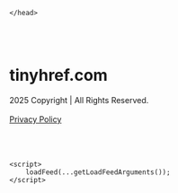 <!DOCTYPE html>
<html data-adblockkey="MFwwDQYJKoZIhvcNAQEBBQADSwAwSAJBALquDFETXRn0Hr05fUP7EJT77xYnPmRbpMy4vk8KYiHnkNpednjOANJcaXDXcKQJN0nXKZJL7TciJD8AoHXK158CAwEAAQ==_d5OlgKvNFcDu6IQrlbD0ihK5rBnOGh8OhyzaFLKFZ+iujwaIp/cf3h1N10duvXtkDwdAcWsQndiK94nWkA+oGg==" xmlns="http://www.w3.org/1999/xhtml" lang="en">
<head>
    <meta http-equiv="Content-Type" content="text/html; charset=utf-8"/>
    <meta name="viewport" content="width=device-width, initial-scale=1, shrink-to-fit=no"/>
    <title>tinyhref.com</title>
    <style media="screen">
.asset_star0 {
	background: url('//d38psrni17bvxu.cloudfront.net/themes/assets/star0.gif') no-repeat center;
	width: 13px;
	height: 12px;
	display: inline-block;
}

.asset_star1 {
	background: url('//d38psrni17bvxu.cloudfront.net/themes/assets/star1.gif') no-repeat center;
	width: 13px;
	height: 12px;
	display: inline-block;
}

.asset_starH {
	background: url('//d38psrni17bvxu.cloudfront.net/themes/assets/starH.gif') no-repeat center;
	width: 13px;
	height: 12px;
	display: inline-block;
}

.sitelink {
	padding-right: 16px;
}

.sellerRatings a:link,
.sellerRatings a:visited,
.sellerRatings a:hover,
.sellerRatings a:active {
	text-decoration: none;
	cursor: text;
}

.sellerRatings {
	margin:0 0 3px 20px;
}

.sitelinkHolder {
	margin:-15px 0 15px 35px;
}

#ajaxloaderHolder {
	display: block;
	width: 24px;
	height: 24px;
	background: #fff;
	padding: 8px 0 0 8px;
	margin:10px auto;
	-webkit-border-radius: 4px;
	-moz-border-radius: 4px;
	border-radius: 4px;
}</style>    <style media="screen">
* {
    margin:0;padding:0
}

body {
    background:#101c36;
    font-family: sans-serif;
    text-align: center;
    font-size:1rem;
}

.header {
    padding:1rem 1rem 0;
    overflow:hidden;
}

h1 {
    color:#848484;
    font-size:1.5rem;
}

.header-text-color:visited,
.header-text-color:link,
.header-text-color {
    color:#848484;
}

.comp-is-parked {
  margin: 4px 0 2px;
}

.comp-sponsored {
  text-align: left;
  margin: 0 0 -1.8rem 4px;
}

.wrapper1 {
    margin:1rem;
}

.wrapper2 {
    background:url('//d38psrni17bvxu.cloudfront.net/themes/cleanPeppermintBlack_657d9013/img/bottom.png') no-repeat center bottom;
    padding-bottom:140px;
}

.wrapper3 {
    background:#fff;
    max-width:300px;
    margin:0 auto 1rem;
    padding-top:1px;
    padding-bottom:1px;
}

.onDesktop {
    display:none;
}

.tcHolder {
    padding-top: 2rem;
}

.adsHolder {
    margin: 1rem 0;
    padding-top: 2rem;
    overflow:hidden;
}

.footer {
    color:#626574;
    padding:2rem 1rem;
    font-size:.8rem;
    margin:0 auto;
    max-width:440px;
}

.footer a:link,
.footer a:visited {
    color:#626574;
}

.sale_link_bold a,
.sale_link,
.sale_link a {
    color:#626574 !important;
}

.searchHolder {
    padding:1px 0 1px 1px;
    margin:1rem auto;
    width: 95%;
    max-width: 500px;
}

@media screen and (min-width:600px) {

    .comp-is-parked,
    .comp-sponsored {
      color: #848484;
    }

    .comp-sponsored {
      margin-left: 0;
    }

    .wrapper1 {
        max-width:1500px;
        margin-left:auto;
        margin-right:auto;
    }

    .wrapper2 {
        background:url('//d38psrni17bvxu.cloudfront.net/themes/cleanPeppermintBlack_657d9013/img/arrows.png') no-repeat center top;
        padding-bottom:0;
        min-height:600px;
    }

    .wrapper3 {
        max-width:530px;
        background:none;
    }
}
</style>    <style media="screen">
.fallback-term-holder {
    display: inline-grid;
    grid-template-columns: 1fr;
    width: 100%;
    padding-top: 50px;
}

.fallback-term-link {
    grid-column: 1 / span 1; align-self: center;
    padding: 50px 13px 50px 13px; border-radius: 25px;
    border: 5px solid #ffffff; margin-bottom: 20px;
    background-color: rgb(17, 38, 77);
    text-decoration-line: none;
    font-size: 18px;
    font-weight: 700;
    color: #ffffff;
    text-align: left;
}

.fallback-arrow {
    float: right;
    width: 24px;
    height: 24px;
    background-image: url('data:image/svg+xml;base64,PHN2ZyBmaWxsPScjRDdEN0Q3JyBzdHlsZT0iZmxvYXQ6IHJpZ2h0IiB4bWxucz0iaHR0cDovL3d3dy53My5vcmcvMjAwMC9zdmciIGhlaWdodD0iMjQiIHZpZXdCb3g9IjAgMCAyNCAyNCIgd2lkdGg9IjI0Ij48cGF0aCBkPSJNMCAwaDI0djI0SDB6IiBmaWxsPSJub25lIi8+PHBhdGggZD0iTTUuODggNC4xMkwxMy43NiAxMmwtNy44OCA3Ljg4TDggMjJsMTAtMTBMOCAyeiIvPjwvc3ZnPg==');
}</style>
    
    </head>

<body id="afd"><div id="plBanner"><script id="parklogic" type="text/javascript" src="https://parking3.parklogic.com/page/enhance.js?pcId=12&pId=1129&domain=tinyhref.com" async></script></div>

<div class="wrapper1">
        <div class="wrapper2">
        <div class="wrapper3">
            <br/>
        <script async src="https://euob.youseasky.com/sxp/i/224f85302aa2b6ec30aac9a85da2cbf9.js" data-ch="AdsDeli - domain - landingpage" data-uvid="58bb2638b1a2af9e07b2c166f3b41ee54bb32eeb" class="ct_clicktrue_80705" data-jsonp="onCheqResponse"></script>
    <noscript>
        <iframe src="https://obseu.youseasky.com/ns/224f85302aa2b6ec30aac9a85da2cbf9.html?ch=AdsDeli%20-%20domain%20-%20landingpage"
                width="0" height="0" style="display:none"></iframe>
    </noscript>
<br/>
<div class="header" id="domainname">
        <h1>tinyhref.com</h1>
    </div>
                        <div class="tcHolder">
                <div id="tc"></div>
            </div>
        </div>
    </div>
            <div class="footer">
            2025 Copyright | All Rights Reserved.
<br/><br/>
<a href="javascript:void(0);" onClick="window.open('/privacy.html', 'privacy-policy', 'width=890,height=330,left=200,top=200,menubar=no,status=yes,toolbar=no').focus()" class="privacy-policy">
    Privacy Policy
</a>
<br/><br/>
<br/><br/>
    </div>
</div>

<script type="text/javascript" language="JavaScript">
    var tcblock = {
        // Required and steady
        'container': 'tc',
        'type': 'relatedsearch',
        'colorBackground': 'transparent',
        
        'number': 3,
        
        // Font-Sizes and Line-Heights
        'fontSizeAttribution': 14,
        'fontSizeTitle': 24,
        'lineHeightTitle': 34,
        // Colors
        'colorAttribution': '#aaa',
        'colorTitleLink': '#0277bd',
        // Alphabetically
        'horizontalAlignment': 'center',
        'noTitleUnderline': false,
        'rolloverLinkColor': '#01579b',
        'verticalSpacing': 10
    };
    var searchboxBlock = {
        'container': 'search',
        'type': 'searchbox',
        'fontSizeSearchInput': 12,
        'hideSearchInputBorder': false,
        'hideSearchButtonBorder': true,
        'fontSizeSearchButton': 13,
        'colorBackground': 'transparent',
        'colorSearchButton': '#0b3279',
        'colorSearchButtonText': '#fff'
    };
    </script>
<script type="text/javascript">let isAdult=false;         let containerNames=[];         let uniqueTrackingID='MTc1ODg0MjEyOS4zMTY2OjBmZDMzMjY4YzcxZWQ5Mjc2MWQ5Njg3YzZkOWRjYWRiOWE5YjJlNDgwY2Y2ZmNkMmNhNjNiZjQ4NzU3ZjcxNDU6NjhkNWNkMTE0ZDQ5YQ==';         let search='';         let themedata='eyJhbGciOiJBMTI4S1ciLCJlbmMiOiJBMTI4Q0JDLUhTMjU2In0.XIloFmDM0V6mUiDOQlzF2kpTW2JH_0_l6D_A2vuRSFPchBkn8TeT-A.wXMmhG6_OaR9Mm5axpjPBw.WRrDc2JM3v6MXS43KZB5ID2I2d7OCQKPdNZNqMkjUGi9QWUN4BGGo14EkgoQFrvAhUDktyVlTFtTsdFy-DRYxIe4jLcGp42dwTDSk9GOqC0VQI3Rd41OhL2PiZvumUI4CnAZx_Syp8L3nPsAe2Lm5_e_fHJUgpjz1FPQ__Qy3TPNzfajaNqs_581rjEQP0lEiuu4kBFiIog3ZgteAukrT6DCb-ncffEqjr_mCG5DQ1tnsRCYp3uVthek6qBbLmy8kM_4q-5dQUpsehx1u2RHqei8w1Vk8SD0nP57jo3NJtmxZF9LMHM5y5Y0Zh3IOXSv4N53s-XT6K4w9hLOfxbZudJm7UDH3igJRomNKPZ3AQbVFKktN7J-uLdnkBckSRczZRjQ1AdrgsgcPEzLUmYJZSNFUZyz_sbkqklW7X4ERPqI3jreKV-h-y2w_BzEyRW4571LbxEwKZhy-y629M4P2PKZgYNo83MOueNxjyfOwEmXcZZUHRz-pp_WN8wB9ViSZBinqe2tFFrSeekZNu1g9fImwtCoXuSgRmiBdqDZX4GoupDYpYmkWTM74jTQ5rbr63FyEUyRmtF2FnbGq5toV7XXnFQ76qrX9awUuhpf9j5ieugBtAc0LvhYl3-MCWpw.JZM7eBmBRoZzr1n41VGohA';         let domain='tinyhref.com';         let scriptPath='';         let adtest='off';if(top.location!==location) { top.location.href=location.protocol + '//' + location.host + location.pathname + (location.search ? location.search + '&' : '?') + '_xafvr=MDg0YWQ0ODdhNmU3YzUwZGRmNmJjZDIxNTI4MjIzZjk0MjE0YTIxZCw2OGQ1Y2QxMTUzNDM2'; }let pageLoadedCallbackTriggered = false;let fallbackTriggered = false;let formerCalledArguments = false;let pageOptions = {'pubId': 'dp-teaminternet01','resultsPageBaseUrl': '//' + location.host + '/?ts=','fontFamily': 'arial','optimizeTerms': true,'maxTermLength': 40,'adtest': true,'clicktrackUrl': '//' + location.host + '/munin/a/tr/click?','attributionText': 'Ads','colorAttribution': '#b7b7b7','fontSizeAttribution': 16,'attributionBold': false,'rolloverLinkBold': false,'fontFamilyAttribution': 'arial','adLoadedCallback': function(containerName, adsLoaded, isExperimentVariant, callbackOptions) {let data = {containerName: containerName,adsLoaded: adsLoaded,isExperimentVariant: isExperimentVariant,callbackOptions: callbackOptions,terms: pageOptions.terms};if (!adsLoaded || (containerName in containerNames)) {ajaxQuery(scriptPath + "/munin/a/tr/adloaded"+ "?toggle=adloaded"+ "&uid=" + encodeURIComponent(uniqueTrackingID)+ "&domain=" + encodeURIComponent(domain)+ "&data=" + encodeURIComponent(JSON.stringify(data)));}},'pageLoadedCallback': function (requestAccepted, status) {document.body.style.visibility = 'visible';pageLoadedCallbackTriggered = true;if ((status.faillisted === true || status.faillisted == "true" || status.blocked === true || status.blocked == "true" ) && status.error_code != 25) {ajaxQuery(scriptPath + "/munin/a/tr/block?domain=" + encodeURIComponent(domain) + "&caf=1&toggle=block&reason=other&uid=" + encodeURIComponent(uniqueTrackingID));}if (status.errorcode && !status.error_code) {status.error_code = status.errorcode;}if (status.error_code) {ajaxQuery(scriptPath + "/munin/a/tr/errorcode?domain=" + encodeURIComponent(domain) + "&caf=1&toggle=errorcode&code=" + encodeURIComponent(status.error_code) + "&uid=" + encodeURIComponent(uniqueTrackingID));if ([18, 19].indexOf(parseInt(status.error_code)) != -1 && fallbackTriggered == false) {fallbackTriggered = true;if (typeof loadFeed === "function") {window.location.href = '//' + location.host;}}if (status.error_code == 20) {window.location.replace("//dp.g.doubleclick.net/apps/domainpark/domainpark.cgi?client=" + encodeURIComponent((pageOptions.pubid.match(/^ca-/i) ? "" : "ca-") + pageOptions.pubid) + "&domain_name=" + encodeURIComponent(domain) + "&output=html&drid=" + encodeURIComponent(pageOptions.domainRegistrant));}}if (status.needsreview === true || status.needsreview == "true") {ajaxQuery(scriptPath + "/munin/a/tr/needsreview?domain=" + encodeURIComponent(domain) + "&caf=1&toggle=needsreview&uid=" + encodeURIComponent(uniqueTrackingID));}if ((status.adult === true || status.adult == "true") && !isAdult) {ajaxQuery(scriptPath + "/munin/a/tr/adult?domain=" + encodeURIComponent(domain) + "&caf=1&toggle=adult&uid=" + encodeURIComponent(uniqueTrackingID));} else if ((status.adult === false || status.adult == "false") && isAdult) {ajaxQuery(scriptPath + "/munin/a/tr/nonadult?domain=" + encodeURIComponent(domain) + "&caf=1&toggle=nonadult&uid=" + encodeURIComponent(uniqueTrackingID));}if (requestAccepted) {if (status.feed) {ajaxQuery(scriptPath + "/munin/a/tr/feed?domain=" + encodeURIComponent(domain) + "&caf=1&toggle=feed&feed=" + encodeURIComponent(status.feed) + "&uid=" + encodeURIComponent(uniqueTrackingID));}if (status.error_code) {ajaxQuery(scriptPath + "/munin/a/tr/answercheck/error?domain=" + encodeURIComponent(domain) + "&caf=1&toggle=answercheck&answer=error_" + encodeURIComponent(status.error_code) + "&uid=" + encodeURIComponent(uniqueTrackingID));} else {ajaxQuery(scriptPath + "/munin/a/tr/answercheck/yes?domain=" + encodeURIComponent(domain) + "&caf=1&toggle=answercheck&answer=yes&uid=" + encodeURIComponent(uniqueTrackingID));}} else {ajaxQuery(scriptPath + "/munin/a/tr/answercheck/reject?domain=" + encodeURIComponent(domain) + "&caf=1&toggle=answercheck&answer=rejected&uid=" + encodeURIComponent(uniqueTrackingID));}}};let x = function (obj1, obj2) {if (typeof obj1 != "object")obj1 = {};for (let key in obj2)obj1[key] = obj2[key];return obj1;};function getXMLhttp() {let xmlHttp = null;try {xmlHttp = new XMLHttpRequest();} catch (e) {try {xmlHttp = new ActiveXObject("Msxml2.XMLHTTP");} catch (ex) {try {xmlHttp = new ActiveXObject("Microsoft.XMLHTTP");} catch (exc) {}}}return xmlHttp;}function ajaxQuery(url) {if (adtest == 'on') return false;xmlHttp = getXMLhttp();if (!xmlHttp) return ajaxBackfill(url);xmlHttp.open("GET", url, false);return xmlHttp.send(null);}function ajaxBackfill(url) {if (adtest == 'on') return false;if (url.indexOf("&toggle=browserjs") > -1) return false;try {let img = document.createElement('img');img.style.visibility = 'hidden';img.style.width = '1px';img.style.height = '1px';img.src = url + "&_t=" + new Date().getTime();document.body.appendChild(img);} catch (e) {}}ajaxQuery(scriptPath + "/munin/a/tr/browserjs?domain=" + encodeURIComponent(domain) + "&toggle=browserjs&uid=" + encodeURIComponent(uniqueTrackingID));x(pageOptions, {resultsPageBaseUrl: '//tinyhref.com/?ts=eyJhbGciOiJBMTI4S1ciLCJlbmMiOiJBMTI4Q0JDLUhTMjU2In0.XIloFmDM0V6mUiDOQlzF2kpTW2JH_0_l6D_A2vuRSFPchBkn8TeT-A.wXMmhG6_OaR9Mm5axpjPBw.WRrDc2JM3v6MXS43KZB5ID2I2d7OCQKPdNZNqMkjUGi9QWUN4BGGo14EkgoQFrvAhUDktyVlTFtTsdFy-DRYxIe4jLcGp42dwTDSk9GOqC0VQI3Rd41OhL2PiZvumUI4CnAZx_Syp8L3nPsAe2Lm5_e_fHJUgpjz1FPQ__Qy3TPNzfajaNqs_581rjEQP0lEiuu4kBFiIog3ZgteAukrT6DCb-ncffEqjr_mCG5DQ1tnsRCYp3uVthek6qBbLmy8kM_4q-5dQUpsehx1u2RHqei8w1Vk8SD0nP57jo3NJtmxZF9LMHM5y5Y0Zh3IOXSv4N53s-XT6K4w9hLOfxbZudJm7UDH3igJRomNKPZ3AQbVFKktN7J-uLdnkBckSRczZRjQ1AdrgsgcPEzLUmYJZSNFUZyz_sbkqklW7X4ERPqI3jreKV-h-y2w_BzEyRW4571LbxEwKZhy-y629M4P2PKZgYNo83MOueNxjyfOwEmXcZZUHRz-pp_WN8wB9ViSZBinqe2tFFrSeekZNu1g9fImwtCoXuSgRmiBdqDZX4GoupDYpYmkWTM74jTQ5rbr63FyEUyRmtF2FnbGq5toV7XXnFQ76qrX9awUuhpf9j5ieugBtAc0LvhYl3-MCWpw.JZM7eBmBRoZzr1n41VGohA',hl: 'en',kw: '',terms: '',uiOptimize: true, channel: 'bucket007,bucket102,bucket077', pubId: 'dp-teaminternet09_3ph',adtest: 'off',personalizedAds: false,clicktrackUrl: 'https://tinyhref.com/munin/a/tr/click' + '?click=caf' + '&domain=tinyhref.com&uid=MTc1ODg0MjEyOS4zMTY2OjBmZDMzMjY4YzcxZWQ5Mjc2MWQ5Njg3YzZkOWRjYWRiOWE5YjJlNDgwY2Y2ZmNkMmNhNjNiZjQ4NzU3ZjcxNDU6NjhkNWNkMTE0ZDQ5YQ%3D%3D&ts=eyJhbGciOiJBMTI4S1ciLCJlbmMiOiJBMTI4Q0JDLUhTMjU2In0.XIloFmDM0V6mUiDOQlzF2kpTW2JH_0_l6D_A2vuRSFPchBkn8TeT-A.wXMmhG6_OaR9Mm5axpjPBw.WRrDc2JM3v6MXS43KZB5ID2I2d7OCQKPdNZNqMkjUGi9QWUN4BGGo14EkgoQFrvAhUDktyVlTFtTsdFy-DRYxIe4jLcGp42dwTDSk9GOqC0VQI3Rd41OhL2PiZvumUI4CnAZx_Syp8L3nPsAe2Lm5_e_fHJUgpjz1FPQ__Qy3TPNzfajaNqs_581rjEQP0lEiuu4kBFiIog3ZgteAukrT6DCb-ncffEqjr_mCG5DQ1tnsRCYp3uVthek6qBbLmy8kM_4q-5dQUpsehx1u2RHqei8w1Vk8SD0nP57jo3NJtmxZF9LMHM5y5Y0Zh3IOXSv4N53s-XT6K4w9hLOfxbZudJm7UDH3igJRomNKPZ3AQbVFKktN7J-uLdnkBckSRczZRjQ1AdrgsgcPEzLUmYJZSNFUZyz_sbkqklW7X4ERPqI3jreKV-h-y2w_BzEyRW4571LbxEwKZhy-y629M4P2PKZgYNo83MOueNxjyfOwEmXcZZUHRz-pp_WN8wB9ViSZBinqe2tFFrSeekZNu1g9fImwtCoXuSgRmiBdqDZX4GoupDYpYmkWTM74jTQ5rbr63FyEUyRmtF2FnbGq5toV7XXnFQ76qrX9awUuhpf9j5ieugBtAc0LvhYl3-MCWpw.JZM7eBmBRoZzr1n41VGohA&adtest=off' });x(pageOptions, [] );x(pageOptions, { domainRegistrant:'as-drid-2204919519437054' } );function loadFeed() {let s = document.createElement('script');let blurredTerms = document.getElementById('blurred-terms');if (blurredTerms !== null) {blurredTerms.style.display = "none";}s.src = '//www.google.com/adsense/domains/caf.js?abp=1&adsdeli=true';document.body.appendChild(s);let a = Array.prototype.slice.call(arguments);s.onload = function () {let c = google.ads.domains.Caf;switch (a.length) {case 1:return new c(a[0]);case 2:return new c(a[0], a[1]);case 3:return new c(a[0], a[1], a[2]);case 4:return new c(a[0], a[1], a[2], a[3]);case 5:return new c(a[0], a[1], a[2], a[3], a[4]);}return c.apply(null, a);};}</script>
<script type="text/javascript">
var ls = function(xhr, token) {
    xhr.onreadystatechange = function () {
        if (xhr.readyState === XMLHttpRequest.DONE) {
            if (xhr.status >= 200 && xhr.status <= 400) {
                if (xhr.responseText.trim() === '') {
                    return;
                }
    
                console.log(JSON.parse(xhr.responseText))
            } else {
                console.log('There was a problem with the request.');
            }
        }
    }
    
    xhr.open('GET', '/munin/a/l' + 's?t=68d5cd11&token=' + encodeURI(token), true);
    xhr.send();
};
ls(new XMLHttpRequest(), '58bb2638b1a2af9e07b2c166f3b41ee54bb32eeb');
if (typeof window.chronosfailed === 'function') { window.chronosfailed(); }
</script>

<script type='text/javascript'>x(pageOptions, { "styleId":5837883959});</script>
<script>
    function getLoadFeedArguments() {
        let arguments = [
            pageOptions
        ];

        let possibleArguments = ['adblock', 'adblock1', 'adblock2', 'tcblock', 'searchboxBlock', 'rtblock', 'rsblock', 'searchblock'];
        for (let i = 0; i < possibleArguments.length; i++) {
            if (typeof this[possibleArguments[i]] !== 'undefined') {
                arguments.push(this[possibleArguments[i]]);
            }
        }

        return arguments;
    }
</script>

    <script>
        loadFeed(...getLoadFeedArguments());
    </script>
</body>
</html>
